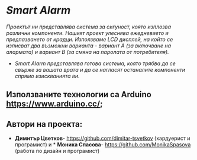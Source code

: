 # *Smart Alarm*
*Проектът ни представлява система за сигуност, която изплозва различни компоненти. Нашият проект улеснява ежедневието и предпазването от крадци. Използваме LCD дисплей, на който се изписват два възможни варианта - вариант А (за включване на алармата) и вариант В (за смяна на паролата от потребителя).*
* *Smart Alarm представлява готова система, която трябва да се свърже за вашата врата и да се нагласят останалите компоненти спрямо изискванията ви.* 
## Използваните технологии са Arduino https://www.arduino.cc/;   
## Автори на проекта: 
* **Димитър Цветков**- https://github.com/dimitar-tsvetkov (хардуерист и програмист) и * **Моника Спасова**- https://github.com/MonikaSpasova (работа по дизайн и програмист)
